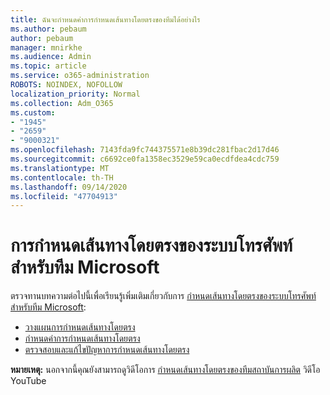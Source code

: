 ```yaml
---
title: ฉันจะกำหนดค่าการกำหนดเส้นทางโดยตรงของทีมได้อย่างไร
ms.author: pebaum
author: pebaum
manager: mnirkhe
ms.audience: Admin
ms.topic: article
ms.service: o365-administration
ROBOTS: NOINDEX, NOFOLLOW
localization_priority: Normal
ms.collection: Adm_O365
ms.custom:
- "1945"
- "2659"
- "9000321"
ms.openlocfilehash: 7143fda9fc744375571e8b39dc281fbac2d17d46
ms.sourcegitcommit: c6692ce0fa1358ec3529e59ca0ecdfdea4cdc759
ms.translationtype: MT
ms.contentlocale: th-TH
ms.lasthandoff: 09/14/2020
ms.locfileid: "47704913"
---
```

# <a name="phone-system-direct-routing-for-microsoft-teams"></a>การกำหนดเส้นทางโดยตรงของระบบโทรศัพท์สำหรับทีม Microsoft

ตรวจทานบทความต่อไปนี้เพื่อเรียนรู้เพิ่มเติมเกี่ยวกับการ [กำหนดเส้นทางโดยตรงของระบบโทรศัพท์สำหรับทีม Microsoft](https://docs.microsoft.com/MicrosoftTeams/direct-routing-landing-page): 

- [วางแผนการกำหนดเส้นทางโดยตรง](https://docs.microsoft.com/MicrosoftTeams/direct-routing-plan)
- [กำหนดค่าการกำหนดเส้นทางโดยตรง](https://docs.microsoft.com/MicrosoftTeams/direct-routing-configure) 
- [ตรวจสอบและแก้ไขปัญหาการกำหนดเส้นทางโดยตรง](https://docs.microsoft.com/MicrosoftTeams/direct-routing-monitor-and-troubleshoot)

**หมายเหตุ:** นอกจากนี้คุณยังสามารถดูวิดีโอการ [กำหนดเส้นทางโดยตรงของทีมสถาบันการผลิต](https://www.youtube.com/watch?v=1ASftX_Msb8&index=10&list=PLaSOUojkSiGnKuE30ckcjnDVkMNqDv0Vl) วิดีโอ YouTube